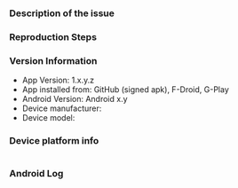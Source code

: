 <!-- If you have issues with this fork, feel free to post them. I'll look into them if a good reproducer or log is provided. -->

### Description of the issue

### Reproduction Steps

### Version Information
- App Version: 1.x.y.z
- App installed from: GitHub (signed apk), F-Droid, G-Play
- Android Version: Android x.y <!-- / LineAgeOS x.y / ... -->
- Device manufacturer: <!--  Huawei / LG / Samsung / Xiaomi / ... -->
- Device model: <!-- I9100 / H815 / MI8 / ... -->

### Device platform info
<!-- adb shell "getprop | grep ro.product" -->
```sh

```


### Android Log
<!-- output of 
    adb logcat v
    or MatLog (search on GitHub) -->
```sh

```
